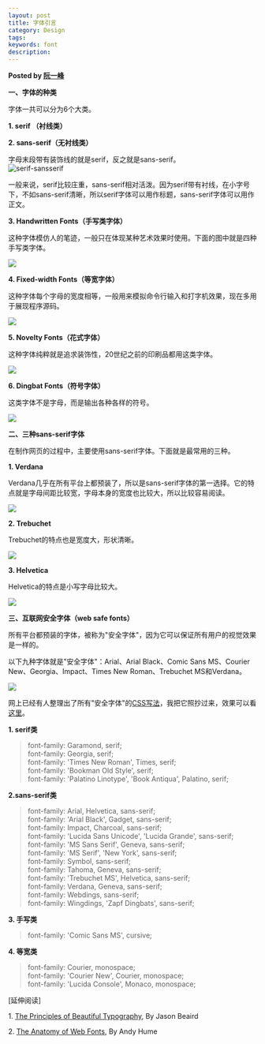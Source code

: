 ```yaml
---  
layout: post  
title: 字体引言  
category: Design  
tags: 
keywords: font  
description: 
---  
```


__Posted by [阮一峰](http://www.ruanyifeng.com/blog/2008/06/typography_notes.html)__  

**一、字体的种类**  

字体一共可以分为6个大类。  

**1\. serif （衬线类）**  

**2\. sans-serif（无衬线类）**  

字母末段带有装饰线的就是serif，反之就是sans-serif。  
![serif-sansserif](/assets/postAssets/2016/serif-sansserif.webp)  

一般来说，serif比较庄重，sans-serif相对活泼。因为serif带有衬线，在小字号下，不如sans-serif清晰，所以serif字体可以用作标题，sans-serif字体可以用作正文。  

**3\. Handwritten Fonts（手写类字体）**  

这种字体模仿人的笔迹，一般只在体现某种艺术效果时使用。下面的图中就是四种手写类字体。  

![](/assets/postAssets/2016/type_handwrittenthumb.webp)  

**4\. Fixed-width Fonts（等宽字体）**  

这种字体每个字母的宽度相等，一般用来模拟命令行输入和打字机效果，现在多用于展现程序源码。  

![](/assets/postAssets/2016/type_mono-typethumb.webp)  

**5\. Novelty Fonts（花式字体）**  

这种字体纯粹就是追求装饰性，20世纪之前的印刷品都用这类字体。  

![](/assets/postAssets/2016/type_noveltythumb.webp)  

**6\. Dingbat Fonts（符号字体）**  

这类字体不是字母，而是输出各种各样的符号。  

![](/assets/postAssets/2016/type_dingbatsthumb.webp)  

**二、三种sans-serif字体**  

在制作网页的过程中，主要使用sans-serif字体。下面就是最常用的三种。  

**1\. Verdana**  

Verdana几乎在所有平台上都预装了，所以是sans-serif字体的第一选择。它的特点就是字母间距比较宽，字母本身的宽度也比较大，所以比较容易阅读。  

![](/assets/postAssets/2016/verdana_detail.webp)  

**2\. Trebuchet**  

Trebuchet的特点也是宽度大，形状清晰。  

![](/assets/postAssets/2016/trebuchet_detail.webp)  

**3\. Helvetica**  

Helvetica的特点是小写字母比较大。  

![](/assets/postAssets/2016/helvetica_detail.webp)  

**三、互联网安全字体（web safe fonts）**  

所有平台都预装的字体，被称为"安全字体"，因为它可以保证所有用户的视觉效果是一样的。  

以下九种字体就是"安全字体"：Arial、Arial Black、Comic Sans MS、Courier New、Georgia、Impact、Times New Roman、Trebuchet MS和Verdana。  

![](/assets/postAssets/2016/type_safe-fontsthumb.webp)  

网上已经有人整理出了所有"安全字体"的[CSS写法](http://www.fonttester.com/help/list_of_web_safe_fonts.html)，我把它照抄过来，效果可以看[这里](http://www.fonttester.com/web_safe_fonts.html)。  

**1\. serif类**  

> 
> 
> font-family: Garamond, serif;  
> font-family: Georgia, serif;  
> font-family: 'Times New Roman', Times, serif;  
> font-family: 'Bookman Old Style', serif;  
> font-family: 'Palatino Linotype', 'Book Antiqua', Palatino, serif;  
> 
> 

**2.sans-serif类**  

> 
> 
> font-family: Arial, Helvetica, sans-serif;  
> font-family: 'Arial Black', Gadget, sans-serif;  
> font-family: Impact, Charcoal, sans-serif;  
> font-family: 'Lucida Sans Unicode', 'Lucida Grande', sans-serif;  
> font-family: 'MS Sans Serif', Geneva, sans-serif;  
> font-family: 'MS Serif', 'New York', sans-serif;  
> font-family: Symbol, sans-serif;  
> font-family: Tahoma, Geneva, sans-serif;  
> font-family: 'Trebuchet MS', Helvetica, sans-serif;  
> font-family: Verdana, Geneva, sans-serif;  
> font-family: Webdings, sans-serif;  
> font-family: Wingdings, 'Zapf Dingbats', sans-serif;  
> 
> 

**3\. 手写类**  

> 
> 
> font-family: 'Comic Sans MS', cursive;  
> 
> 

**4\. 等宽类**  

> 
> 
> font-family: Courier, monospace;  
> font-family: 'Courier New', Courier, monospace;  
> font-family: 'Lucida Console', Monaco, monospace;  
> 
> 

[延伸阅读]  

1\. [The Principles of Beautiful Typography](http://www.sitepoint.com/article/principles-beautiful-typography), By Jason Beaird  

2\. [The Anatomy of Web Fonts](http://www.sitepoint.com/article/anatomy-web-fonts), By Andy Hume  

